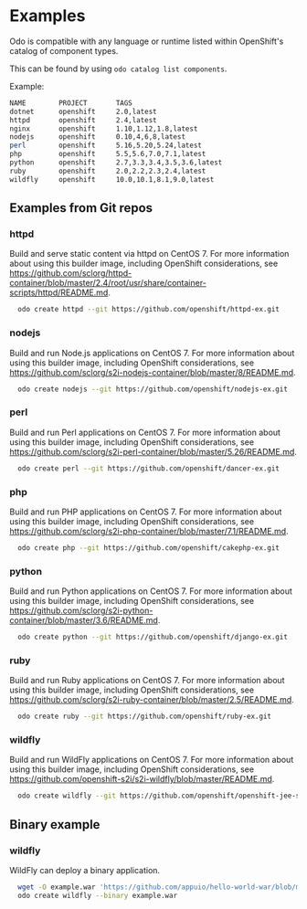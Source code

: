 # Examples

Odo is compatible with any language or runtime listed within OpenShift's catalog of component types.

This can be found by using `odo catalog list components`.

Example:

```sh
NAME        PROJECT       TAGS
dotnet      openshift     2.0,latest
httpd       openshift     2.4,latest
nginx       openshift     1.10,1.12,1.8,latest
nodejs      openshift     0.10,4,6,8,latest
perl        openshift     5.16,5.20,5.24,latest
php         openshift     5.5,5.6,7.0,7.1,latest
python      openshift     2.7,3.3,3.4,3.5,3.6,latest
ruby        openshift     2.0,2.2,2.3,2.4,latest
wildfly     openshift     10.0,10.1,8.1,9.0,latest
```


## Examples from Git repos

### httpd

Build and serve static content via httpd on CentOS 7. For more information about using this builder image, including OpenShift considerations, see https://github.com/sclorg/httpd-container/blob/master/2.4/root/usr/share/container-scripts/httpd/README.md.

```sh
  odo create httpd --git https://github.com/openshift/httpd-ex.git
```

### nodejs

Build and run Node.js applications on CentOS 7. For more information about using this builder image, including OpenShift considerations, see https://github.com/sclorg/s2i-nodejs-container/blob/master/8/README.md.

```sh
  odo create nodejs --git https://github.com/openshift/nodejs-ex.git
```

### perl

Build and run Perl applications on CentOS 7. For more information about using this builder image, including OpenShift considerations, see https://github.com/sclorg/s2i-perl-container/blob/master/5.26/README.md.

```sh
  odo create perl --git https://github.com/openshift/dancer-ex.git
```

### php

Build and run PHP applications on CentOS 7. For more information about using this builder image, including OpenShift considerations, see https://github.com/sclorg/s2i-php-container/blob/master/7.1/README.md.

```sh
  odo create php --git https://github.com/openshift/cakephp-ex.git
```

### python

Build and run Python applications on CentOS 7. For more information about using this builder image, including OpenShift considerations, see https://github.com/sclorg/s2i-python-container/blob/master/3.6/README.md.

```sh
  odo create python --git https://github.com/openshift/django-ex.git
```

### ruby

Build and run Ruby applications on CentOS 7. For more information about using this builder image, including OpenShift considerations, see https://github.com/sclorg/s2i-ruby-container/blob/master/2.5/README.md.

```sh
  odo create ruby --git https://github.com/openshift/ruby-ex.git
```

### wildfly

Build and run WildFly applications on CentOS 7. For more information about using this builder image, including OpenShift considerations, see https://github.com/openshift-s2i/s2i-wildfly/blob/master/README.md.

```sh
  odo create wildfly --git https://github.com/openshift/openshift-jee-sample.git
```

## Binary example

### wildfly

WildFly can deploy a binary application.

```sh
  wget -O example.war 'https://github.com/appuio/hello-world-war/blob/master/repo/ch/appuio/hello-world-war/1.0.0/hello-world-war-1.0.0.war?raw=true'
  odo create wildfly --binary example.war
```
